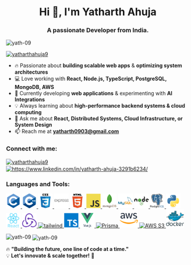 <h1 align="center">Hi 👋, I'm Yatharth Ahuja</h1>
<h3 align="center">A passionate Developer from India.</h3>

<p align="left"> <img src="https://komarev.com/ghpvc/?username=yath-09&label=Profile%20views&color=0e75b6&style=flat" alt="yath-09" /> </p>

<p align="left"> <a href="https://twitter.com/yatharthahuja9" target="blank"><img src="https://img.shields.io/twitter/follow/yatharthahuja9?logo=twitter&style=for-the-badge" alt="yatharthahuja9" /></a> </p>

- 🔥 Passionate about **building scalable web apps** & **optimizing system architectures**  
- 💻 Love working with **React, Node.js, TypeScript, PostgreSQL, MongoDB, AWS**  
- 🔭 Currently developing **web applications** & experimenting with **AI Integrations**  
- 💡 Always learning about **high-performance backend systems & cloud computing**  
- 💬 Ask me about **React, Distributed Systems, Cloud Infrastructure, or System Design**  
- 📫 Reach me at **yatharth0903@gmail.com**  


<h3 align="left">Connect with me:</h3>
<p align="left">
<a href="https://twitter.com/yatharthahuja9" target="blank"><img align="center" src="https://raw.githubusercontent.com/rahuldkjain/github-profile-readme-generator/master/src/images/icons/Social/twitter.svg" alt="yatharthahuja9" height="30" width="40" /></a>
<a href="https://linkedin.com/in/https://www.linkedin.com/in/yatharth-ahuja-3291b6234/" target="blank"><img align="center" src="https://raw.githubusercontent.com/rahuldkjain/github-profile-readme-generator/master/src/images/icons/Social/linked-in-alt.svg" alt="https://www.linkedin.com/in/yatharth-ahuja-3291b6234/" height="30" width="40" /></a>
</p>

<h3 align="left">Languages and Tools:</h3>
<p align="left"> <a href="https://www.cprogramming.com/" target="_blank" rel="noreferrer"> <img src="https://raw.githubusercontent.com/devicons/devicon/master/icons/c/c-original.svg" alt="c" width="40" height="40"/> </a> <a href="https://www.w3schools.com/cpp/" target="_blank" rel="noreferrer"> <img src="https://raw.githubusercontent.com/devicons/devicon/master/icons/cplusplus/cplusplus-original.svg" alt="cplusplus" width="40" height="40"/> </a> <a href="https://www.w3schools.com/css/" target="_blank" rel="noreferrer"> <img src="https://raw.githubusercontent.com/devicons/devicon/master/icons/css3/css3-original-wordmark.svg" alt="css3" width="40" height="40"/> </a> <a href="https://expressjs.com" target="_blank" rel="noreferrer"> <img src="https://raw.githubusercontent.com/devicons/devicon/master/icons/express/express-original-wordmark.svg" alt="express" width="40" height="40"/> </a> <a href="https://www.w3.org/html/" target="_blank" rel="noreferrer"> <img src="https://raw.githubusercontent.com/devicons/devicon/master/icons/html5/html5-original-wordmark.svg" alt="html5" width="40" height="40"/> </a> <a href="https://developer.mozilla.org/en-US/docs/Web/JavaScript" target="_blank" rel="noreferrer"> <img src="https://raw.githubusercontent.com/devicons/devicon/master/icons/javascript/javascript-original.svg" alt="javascript" width="40" height="40"/> </a> <a href="https://www.mongodb.com/" target="_blank" rel="noreferrer"> <img src="https://raw.githubusercontent.com/devicons/devicon/master/icons/mongodb/mongodb-original-wordmark.svg" alt="mongodb" width="40" height="40"/> </a> <a href="https://www.mysql.com/" target="_blank" rel="noreferrer"> <img src="https://raw.githubusercontent.com/devicons/devicon/master/icons/mysql/mysql-original-wordmark.svg" alt="mysql" width="40" height="40"/> </a> <a href="https://nodejs.org" target="_blank" rel="noreferrer"> <img src="https://raw.githubusercontent.com/devicons/devicon/master/icons/nodejs/nodejs-original-wordmark.svg" alt="nodejs" width="40" height="40"/> </a> <a href="https://www.postgresql.org" target="_blank" rel="noreferrer"> <img src="https://raw.githubusercontent.com/devicons/devicon/master/icons/postgresql/postgresql-original-wordmark.svg" alt="postgresql" width="40" height="40"/> </a> <a href="https://www.python.org" target="_blank" rel="noreferrer"> <img src="https://raw.githubusercontent.com/devicons/devicon/master/icons/python/python-original.svg" alt="python" width="40" height="40"/> </a> <a href="https://reactjs.org/" target="_blank" rel="noreferrer"> <img src="https://raw.githubusercontent.com/devicons/devicon/master/icons/react/react-original-wordmark.svg" alt="react" width="40" height="40"/> </a> <a href="https://redux.js.org" target="_blank" rel="noreferrer"> <img src="https://raw.githubusercontent.com/devicons/devicon/master/icons/redux/redux-original.svg" alt="redux" width="40" height="40"/> </a> <a href="https://tailwindcss.com/" target="_blank" rel="noreferrer"> <img src="https://www.vectorlogo.zone/logos/tailwindcss/tailwindcss-icon.svg" alt="tailwind" width="40" height="40"/> </a> <a href="https://www.typescriptlang.org/" target="_blank" rel="noreferrer"> <img src="https://raw.githubusercontent.com/devicons/devicon/master/icons/typescript/typescript-original.svg" alt="typescript" width="40" height="40"/> </a> <a href="https://vuejs.org/" target="_blank" rel="noreferrer"> <img src="https://raw.githubusercontent.com/devicons/devicon/master/icons/vuejs/vuejs-original-wordmark.svg" alt="vuejs" width="40" height="40"/> </a>
  <a href="https://www.prisma.io/" target="_blank"> <img src="https://avatars.githubusercontent.com/u/17219288?s=200&v=4" alt="Prisma" width="50" height="50"/> </a>
  <a href="https://aws.amazon.com/" target="_blank"> <img src="https://raw.githubusercontent.com/devicons/devicon/master/icons/amazonwebservices/amazonwebservices-original-wordmark.svg" alt="AWS" width="50" height="50"/> </a>
  <a href="https://aws.amazon.com/s3/" target="_blank"> <img src="https://img.icons8.com/color/48/amazon-s3.png" alt="AWS S3" width="50" height="50"/> </a>
 <a href="https://www.docker.com/" target="_blank"> <img src="https://raw.githubusercontent.com/devicons/devicon/master/icons/docker/docker-original-wordmark.svg" alt="Docker" width="50" height="50"/> </a>
  
  </p>

<p><img align="left" src="https://github-readme-stats.vercel.app/api/top-langs?username=yath-09&show_icons=true&locale=en&layout=compact" alt="yath-09" /></p>

<p>&nbsp;<img align="center" src="https://github-readme-stats.vercel.app/api?username=yath-09&show_icons=true&locale=en" alt="yath-09" /></p>

🔥 **"Building the future, one line of code at a time."**  
💡 **Let's innovate & scale together!** 🚀
